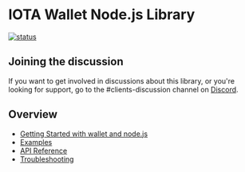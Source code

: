 # IOTA Wallet Node.js Library

[![status](https://img.shields.io/badge/Status-Alpha-yellow.svg)](https://github.com/iotaledger/wallet.rs)

## Joining the discussion
If you want to get involved in discussions about this library, or you're looking for support, go to the #clients-discussion channel on [Discord](https://discord.iota.org).

## Overview

- [Getting Started with wallet and node.js](./getting_started.md)
- [Examples](./examples.md)
- [API Reference](./api_reference.md)
- [Troubleshooting](./troubleshooting.md)
